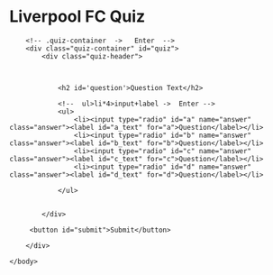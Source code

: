 <!DOCTYPE html>
<html lang="en">
    <head>
        <meta charset="UTF-8">
        <meta name="viewport"
        content="width=device-width,
        initial-scale=1.0">
        <title>Quiz App</title>
        <link rel="stylesheet" href="style.css">
        <script src="script.js" defer></script>
    </head>
    <body>
        <h1 class="lfc">Liverpool FC Quiz</h1>

        <!-- .quiz-container  ->   Enter  -->
        <div class="quiz-container" id="quiz">
            <div class="quiz-header">

            

                <h2 id='question'>Question Text</h2>
                
                <!--  ul>li*4>input+label ->  Enter --> 
                <ul>
                    <li><input type="radio" id="a" name="answer" class="answer"><label id="a_text" for="a">Question</label></li>
                    <li><input type="radio" id="b" name="answer" class="answer"><label id="b_text" for="b">Question</label></li>
                    <li><input type="radio" id="c" name="answer" class="answer"><label id="c_text" for="c">Question</label></li>
                    <li><input type="radio" id="d" name="answer" class="answer"><label id="d_text" for="d">Question</label></li>

                </ul>


            </div>

         <button id="submit">Submit</button>
      
        </div>

    </body>
</html>

